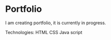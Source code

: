 # Portfolio

I am creating portfolio, it is currently in progress.

Technologies:
HTML
CSS
Java script

